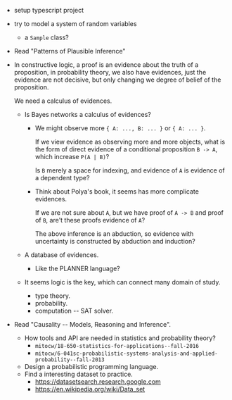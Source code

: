 - setup typescript project

- try to model a system of random variables
  - a `Sample` class?

- Read "Patterns of Plausible Inference"

- In constructive logic, a proof is an evidence about the truth of a proposition,
  in probability theory, we also have evidences, just the evidence are not decisive,
  but only changing we degree of belief of the proposition.

  We need a calculus of evidences.

  - Is Bayes networks a calculus of evidences?

    - We might observe more `{ A: ..., B: ... }` or `{ A: ... }`.

      If we view evidence as observing more and more objects,
      what is the form of direct evidence of a conditional proposition `B -> A`,
      which increase `P(A | B)`?

      Is `B` merely a space for indexing,
      and evidence of `A` is evidence of a dependent type?

    - Think about Polya's book, it seems has more complicate evidences.

      If we are not sure about `A`,
      but we have proof of `A -> B` and proof of `B`,
      are't these proofs evidence of `A`?

      The above inference is an abduction,
      so evidence with uncertainty is constructed by
      abduction and induction?

  - A database of evidences.

    - Like the PLANNER language?

  - It seems logic is the key, which can connect many domain of study.

    - type theory.
    - probability.
    - computation -- SAT solver.

- Read "Causality -- Models, Reasoning and Inference".
  - How tools and API are needed in statistics and probability theory?
    - `mitocw/18-650-statistics-for-applications--fall-2016`
    - `mitocw/6-041sc-probabilistic-systems-analysis-and-applied-probability--fall-2013`
  - Design a probabilistic programming language.
  - Find a interesting dataset to practice.
    - https://datasetsearch.research.google.com
    - https://en.wikipedia.org/wiki/Data_set

